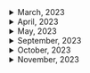 <details>
<summary>March, 2023</summary>

1. [Can't create test file lower test start server mysql](https://stackoverflow.com/questions/41504580/cant-create-test-file-lower-test-start-server-mysql)
1. [MySQL docs: 2.3.4.6 Starting MySQL from the Windows Command Line](https://dev.mysql.com/doc/refman/8.0/en/windows-start-command-line.html)
1. [B.3.3.2 How to Reset the Root Password](https://dev.mysql.com/doc/refman/8.0/en/resetting-permissions.html)
1. [How to change user password on mysql](https://www.cyberciti.biz/faq/mysql-change-user-password/)
1. [[Go/DB] Go언어에서 MYSQL connection 다루기 (MYSQL, GORM, Connection pool)](https://bbaktaeho-95.tistory.com/103)
1. [How to refresh a table in mysql workbench](https://stackoverflow.com/questions/40167300/how-to-refresh-a-table-in-mysql-workbench)
1. [Gorm docs: Connecting to a Database: MySQL](https://gorm.io/docs/connecting_to_the_database.html#MySQL)
1. [How do I return a struct as json using fiber in golang?](https://stackoverflow.com/questions/71611698/how-do-i-return-a-struct-as-json-using-fiber-in-golang)
1. [Fiber docs: Template interfaces](https://docs.gofiber.io/guide/templates#template-interfaces)
1. [HTTP Cookies: What's the difference between Max-age and Expires?](https://mrcoles.com/blog/cookies-max-age-vs-expires/)
1. [Github: create-go-app/fiber-go-template](https://github.com/create-go-app/fiber-go-template/blob/master/app/queries/book_query.go)
1. [Github: go process manager: goerman](https://github.com/mattn/goreman)
1. [What is RDS in AWS? Quick Learn #Shorts​ video series - Video 5 | Amazon Relational Database Service](https://youtube.com/shorts/mVMao5YOz_E?feature=share)
1. [Securing Your Go REST APIs With JWTs](https://tutorialedge.net/golang/authenticating-golang-rest-api-with-jwts/)
1. [GORM docs: Retrieving a single object](https://gorm.io/docs/query.html)
1. [gorm get current db connection](https://stackoverflow.com/questions/51788283/gorm-get-current-db-connection)
1. [Golang jwt.StandardClaims time format type issue](https://stackoverflow.com/questions/71119129/golang-jwt-standardclaims-time-format-type-issue)
1. [Github: jwt-go: key is invalid or of invalid type #65](https://github.com/dgrijalva/jwt-go/issues/65)
1. [Go package docs: jwt-go: NewWithClaims](https://pkg.go.dev/github.com/golang-jwt/jwt/v4@v4.5.0#NewWithClaims)
1. [HTTPOnly Cookie not being set in browser localhost](https://stackoverflow.com/questions/71201627/httponly-cookie-not-being-set-in-browser-localhost)
1. [로그인, 로그아웃에는 무슨 HTTP 메소드를 써야할까?](https://ssdragon.tistory.com/92)
1. [[HTTP] HTTP 상태 401(Unauthorized) vs 403(Forbidden) 차이](https://mangkyu.tistory.com/146)
1. [Fiber docs: Custom error handler](https://docs.gofiber.io/guide/error-handling#custom-error-handler)
1. [Fiber docs: server monitoring](https://docs.gofiber.io/api/middleware/monitor/)
1. [Gorm docs: Updates multiple columns](https://gorm.io/docs/update.html#Updates-multiple-columns)
1. [Fiber docs: Recover](https://docs.gofiber.io/api/middleware/recover/)
1. [Fiber docs: Download](https://docs.gofiber.io/api/ctx#download)
1. [Fiber docs: Query](https://docs.gofiber.io/api/ctx#query)
1. [Caddy docs: Caddyfile Tutorial](https://caddyserver.com/docs/caddyfile-tutorial)
1. [Caddy docs: Static files quick-start](https://caddyserver.com/docs/quick-starts/static-files)
1. [Caddy docs: Reverse proxy quick-start](https://caddyserver.com/docs/quick-starts/reverse-proxy)
1. [Gorm docs: Has many](https://gorm.io/docs/has_many.html#Has-Many)
1. [Fiber docs: Set](https://docs.gofiber.io/api/ctx#set)
1. [Gorm docs: Association Mode](https://gorm.io/docs/associations.html#Association-Mode)
1. [Fiber docs: CSRF](https://docs.gofiber.io/api/middleware/csrf/)
1. [Github: Fiber csrf example](https://github.com/gofiber/recipes/blob/master/csrf/routes/mainServer.go)
1. [Gorm docs: Batch insert](https://gorm.io/docs/create.html#Batch-Insert)
1. [HTTP status code for duplicate record](https://metamug.com/article/status-code-409.html#using-409-for-duplicate-record)
1. [Github: gorm error list](https://github.com/go-gorm/gorm/blob/master/errors.go)
1. [Gorm docs: Polymorphism Association](https://gorm.io/docs/has_many.html#Polymorphism-Association)
1. [Gorm docs: Retrieving a single object](https://gorm.io/docs/query.html#Retrieving-a-single-object)
1. [Github: axios: Don't send default header #382](https://github.com/axios/axios/issues/382)
1. [Fiber docs: CORS config](https://docs.gofiber.io/api/middleware/cors#config)

</details>

<details>
<summary>April, 2023</summary>

1. [[SQL/Error] (1452): Cannot add or update a child row: a foreign key constraint fails](https://reeme.tistory.com/39)
1. [[Axios] get 요청 시 Query Params 보내기 (에러핸들링)](https://jacobgrowthstory.tistory.com/44)
1. [How to only append valid associations? #5040](https://github.com/go-gorm/gorm/issues/5040)
1. [Github: go-playground/validator: simple example](https://github.com/go-playground/validator/blob/master/_examples/simple/main.go)
1. [Fiber docs: Encrypt Cookie](https://docs.gofiber.io/api/middleware/encryptcookie)
1. [개발자가 아직 SaaS 를 몰라? 깜찍 서비스 3가지 소개! (Why Programmers Should Build SaaS?)](https://youtu.be/hhd8uUPO3-0)
1. [ReadFile returns nil when attempting to read file [closed]](https://stackoverflow.com/questions/65370676/readfile-returns-nil-when-attempting-to-read-file)
1. [encoding/json: changing '&' to '\u0026' #28453](https://github.com/golang/go/issues/28453)

</details>

<details>
<summary>May, 2023</summary>

1. [connecting to a docker-compose mysql container denies access but docker running same image does not](https://stackoverflow.com/questions/37459031/connecting-to-a-docker-compose-mysql-container-denies-access-but-docker-running)
1. [[MySQL] mysql로그인 오류 / mysql 비밀번호 재설정](https://passing-story.tistory.com/142)
1. [14.4 Docker를 사용하여 MySQL 설치하고 접속하기](https://poiemaweb.com/docker-mysql)
1. [Caddy start vs. caddy run?](https://caddy.community/t/caddy-start-vs-caddy-run/9285)
1. [Caddy docs: API quick-start](https://caddyserver.com/docs/quick-starts/api)
1. [How to Uninstall a Package on Ubuntu 22.04](https://linuxhint.com/uninstall-package-ubuntu-3/#b1)
1. [Reason: Credential is not supported if the CORS header 'Access-Control-Allow-Origin' is '\*'](https://developer.mozilla.org/ko/docs/Web/HTTP/CORS/Errors/CORSNotSupportingCredentials)
1. [Access-Control-Allow-Origin가 wildcard(\*)일 때 왜 인증 정보를 포함한 요청은 실패하는가 😫](https://www.hahwul.com/2019/04/10/why-failed-get-data-with-this-cors-policy/)
1. [MDN docs: 413 Content Too Large](https://developer.mozilla.org/en-US/docs/Web/HTTP/Status/413)
1. [[Node.js] Command Line 시작 시 인자 전달하기 (Arguments)](https://chashtag.tistory.com/55)
1. [Github: curl-to-Go](https://mholt.github.io/curl-to-go/)
1. [Using Curl -d Option](https://reqbin.com/req/c-bf0dgjoq/curl--d)
1. [Connect with PayPal - invalid_client Client Authentication failed with sandbox](https://stackoverflow.com/questions/62804401/connect-with-paypal-invalid-client-client-authentication-failed-with-sandbox)
1. [Fiber docs: BasicAuth](https://docs.gofiber.io/api/middleware/basicauth/)
1. [Paypal docs: API request](https://developer.paypal.com/api/rest/requests/#api-requests)
1. [CORS Allows \* but still getting a 403 on the POST request](https://stackoverflow.com/questions/67173530/cors-allows-but-still-getting-a-403-on-the-post-request)

</details>

<details>

<summary>September, 2023</summary>

- [Next.js의 Server actions 기능](https://codingapple.com/unit/nextjs-server-actions/)
- [websocket communication between servers](https://stackoverflow.com/questions/27605460/websocket-communication-between-servers)
- [Nestjs docs: API routes](https://nextjs.org/docs/pages/building-your-application/routing/api-routes)
- [Easy Server APIs With NextJS 13.4 Server Actions](https://youtube.com/shorts/qO2qLZDVDCM?si=X7j1s8ufxlOk9K2X)
- [Next.js 13… this changes everything](https://youtu.be/_w0Ikk4JY7U?si=GIMxScmjLSPJTEPv)
- [Using Next.js Route Handlers](https://blog.logrocket.com/using-next-js-route-handlers/)
- [How to use Next.js API Routes?](https://refine.dev/blog/next-js-api-routes/#introduction)
- [Nextjs docs: Route Handlers](https://nextjs.org/docs/app/building-your-application/routing/route-handlers)
- [Next.js 개발자가 반드시 공부해야 하는 이유 #shorts](https://youtube.com/shorts/eeOw52gwX9U?si=91bQcH_XhQng-0sc)
- [🌶️ ExpressJS is the new JQuery](https://youtube.com/shorts/NkzzHYp3gag?si=fcY65151C34TQffn)
- [🤝 The Link component, explained!](https://youtube.com/shorts/mH-NF4VJ-DY?si=Tmc7J11ifD4_TlXL)
- [⭐️ NextJS image, explained!](https://youtube.com/shorts/9ZfCZroZwD4?si=tw4aexH0f2MH7SUQ)
- [mysql.createConnection vs mysql.createPool in Node JS](https://adi22maurya.medium.com/mysql-createconnection-vs-mysql-createpool-in-node-js-42a5274626e7#:~:text=createPool-,mysql.,is%20available%20before%20it%20continues.)
- [Github: sidorares/node-mysql2](https://github.com/sidorares/node-mysql2#installation)
- [Nextjs docs: CORS](https://nextjs.org/docs/app/building-your-application/routing/route-handlers#cors)
- [Send post request from one web server to another](https://stackoverflow.com/questions/60184195/send-post-request-from-one-web-server-to-another)
- [handling posted data from a server on another server with http node.js](https://stackoverflow.com/questions/75267357/handling-posted-data-from-a-server-on-another-server-with-http-node-js)
- [Using CORS in Next.js to handle cross-origin requests](https://blog.logrocket.com/using-cors-next-js-handle-cross-origin-requests/#why-need-cors-next-js)
- [Do I need 2 servers for reverse proxy?](https://www.quora.com/Do-I-need-2-servers-for-reverse-proxy)

</details>

<details>
<summary>October, 2023</summary>

- [Database Migration: What It Is and How It Is Done](https://astera1.medium.com/database-migration-what-it-is-and-how-it-is-done-5435290ee11b)
- [Nextjs docs: How do I access Environment Variables?](https://nextjs.org/docs/pages/api-reference/functions/next-server#how-do-i-access-environment-variables)
- [Nextjs docs: Route Handlers](https://nextjs.org/docs/app/building-your-application/routing/route-handlers)
- [MDN docs: Request](https://developer.mozilla.org/en-US/docs/Web/API/Request)
- [Request vs NextRequest vs NextApiRequest (and Response)](https://www.reddit.com/r/nextjs/comments/12i224x/request_vs_nextrequest_vs_nextapirequest_and/)
- [Testing api endpoints in Next.js](https://www.reddit.com/r/nextjs/comments/12dj9rs/testing_api_endpoints_in_nextjs/)
- [How can I test dynamic next.js API route using supertest in an integration test scenario? #769](https://github.com/ladjs/supertest/issues/769)
- [How to Unit Test Next.js API Routes with TypeScript](https://www.paigeniedringhaus.com/blog/how-to-unit-test-next-js-api-routes-with-typescript)
- [bodyParser is deprecated express 4](https://stackoverflow.com/questions/24330014/bodyparser-is-deprecated-express-4)
- [Github supertest: Why req.body is undefined ? #638](https://github.com/ladjs/supertest/issues/638)
- [Server to Server / Route to Route Axios request in Express](https://stackoverflow.com/questions/66026725/server-to-server-route-to-route-axios-request-in-express)
- [[Database] DB 인덱싱(Indexing)이란?](https://velog.io/@bsjp400/Database-DB-%EC%9D%B8%EB%8D%B1%EC%8B%B1Indexing%EC%9D%B4%EB%9E%80)
- [[Database] 인덱스(index)란?](https://mangkyu.tistory.com/96)
- [[MySQL] 프라이머리 키(PK, Primary Key)에 대해 쉽고 완벽하게 이해하기](https://mangkyu.tistory.com/285)
- [SQL ALTER TABLE 구문](https://makand.tistory.com/m/entry/SQL-ALTER-TABLE-%EA%B5%AC%EB%AC%B8)
- [How to implement Bearer Authentication in Next.js API](https://nesin.io/blog/nextjs-api-bearer-authentication)
- [[Next.js] Module not found: Can't resolve 'fs' 오류 해결](https://cocoon1787.tistory.com/851)
- [Swgger docs: Describing Request Body: openapi 2.0](https://swagger.io/docs/specification/2-0/describing-request-body/)
- [Swgger docs: Describing Request Body: openapi 3.0](https://swagger.io/docs/specification/describing-request-body/)
- [Swagger openapi 3.0.x empty body](https://stackoverflow.com/questions/58634566/swagger-openapi-3-0-x-empty-body)
- [Open API docs: What is OpenAPI?](https://www.openapis.org/what-is-openapi)
- [Swagger docs: Data Types](https://swagger.io/docs/specification/data-models/data-types/#array)
- [No operations defined in spec! - I get this error even though the swagger is setup and the end points are defined](https://stackoverflow.com/questions/56781385/no-operations-defined-in-spec-i-get-this-error-even-though-the-swagger-is-set)
- [Pino logger does not output JSON within NextJS middleware function #33898](https://github.com/vercel/next.js/discussions/33898)
- [how to handle a post request in next.js?](https://stackoverflow.com/questions/66739797/how-to-handle-a-post-request-in-next-js)
- [프론트엔드, 백엔드 개발자 간 소통 돕는 Swagger](https://yozm.wishket.com/magazine/detail/2195/)
- [How to Modify Logging Fields on Pino express Log](https://stackoverflow.com/questions/56344104/how-to-modify-logging-fields-on-pino-express-log)
- [Github: pino base object](https://github.com/pinojs/pino/blob/HEAD/docs/api.md#base-object)
- [SQL Data Types for MySQL, SQL Server, and MS Access](https://www.w3schools.com/sql/sql_datatypes.asp)
- [W3 schools: SQL Syntax](https://www.w3schools.com/sql/sql_syntax.asp)
- [W3 schools: SQL GROUP BY Statement](https://www.w3schools.com/sql/sql_groupby.asp)
- [W3 schools: SQL quiz](https://www.w3schools.com/quiztest/quiztest.asp?qtest=SQL)
- [[Next.js] Module not found: Can't resolve 'fs' 오류 해결](https://cocoon1787.tistory.com/851)
- [Getting uncaughtException: Error: Cannot find module '...\.next\server\app\home\lib\worker.js' when trying to use pino.transport in Next.js](https://stackoverflow.com/questions/76617612/getting-uncaughtexception-error-cannot-find-module-next-server-app-home)
- [Production Essentials: Logging in NextJS 13](https://dev.to/abhijitdotsharma/production-essentials-logging-in-nextjs-13-43l0)
- [Getting uncaughtException: Error: Cannot find module '...\.next\server\app\home\lib\worker.js' when trying to use pino.transport in Next.js](https://stackoverflow.com/questions/76617612/getting-uncaughtexception-error-cannot-find-module-next-server-app-home)
- [pino-pretty logger doesn't work with Next 13 app directory #46987](https://github.com/vercel/next.js/discussions/46987)
- [Unable to write the logs to file using Pino logger in NodeJS](https://stackoverflow.com/questions/61222398/unable-to-write-the-logs-to-file-using-pino-logger-in-nodejs)
- [A Complete Guide to Pino Logging in Node.js](https://betterstack.com/community/guides/logging/how-to-install-setup-and-use-pino-to-log-node-js-applications/)
- [APIDoc 으로 REST API 문서화 하기(REST API documentation) #1](https://www.lesstif.com/software-architect/apidoc-rest-api-rest-api-documentation-1-98926722.html)
- [APIDOC: Inline Documentation for RESTful web APIs](https://apidocjs.com/)
- [vercel serve 로 정적 사이트 서빙하기](https://www.lesstif.com/javascript/vercel-serve-129008279.html)
- [What are Linux Logs? How to View Them, Most Important Directories & More](https://stackify.com/linux-logs/)
- [How to Access MySQL Error Logs](https://www.digitalocean.com/community/tutorials/how-to-access-mysql-error-logs)
- [[Linux - 리눅스 / Ubuntu - 우분투] 시스템 로그 - /var/log](https://sharkmino.tistory.com/m/1613)
- [Where should I store server build logs?](https://askubuntu.com/questions/1182624/where-should-i-store-server-build-logs)
- [Github: nextjs/postgres](https://github.com/vercel/next.js/tree/canary/examples/with-postgres)
- [Reddit: nextjs: Where should I setup my database connections?](https://www.reddit.com/r/nextjs/comments/11acgp1/where_should_i_setup_my_database_connections/)
- [Docker using of MySQL password null](https://stackoverflow.com/questions/60833113/docker-using-of-mysql-password-null)
- [Techopedia: What Does Commit Mean?](https://www.techopedia.com/definition/16/commit)
- [What column data type should I use for storing large amounts of text or html](https://stackoverflow.com/questions/5458376/what-column-data-type-should-i-use-for-storing-large-amounts-of-text-or-html)
- [How to make a function to query MySQL in NodeJS?](https://stackoverflow.com/questions/61262212/how-to-make-a-function-to-query-mysql-in-nodejs)
- [W3schools: SQL INSERT INTO Statement](https://www.w3schools.com/sql/sql_insert.asp)
- [[MySQL] Error: connect ECONNREFUSED](https://blog.thecloer.com/56)
- [W3schools: UPDATE Table](https://www.w3schools.com/sql/sql_update.asp)
- [How can prepared statements protect from SQL injection attacks?](https://stackoverflow.com/questions/8263371/how-can-prepared-statements-protect-from-sql-injection-attacks)
- [Send http request to server without expecting a response](https://stackoverflow.com/questions/6645618/send-http-request-to-server-without-expecting-a-response)
- [sematext: Response Time](https://sematext.com/glossary/response-time/#:~:text=Standards%3A%20What%20Is%20a%20Good%20Response%20Time&text=A%20web%20response%20time%20ranging,and%20needs%20to%20be%20fixed)
- [If a single HTTP request/response is taking very long, can I do anything to make it faster when I am not the owner of and do not have access to the backend of the site?](https://www.quora.com/If-a-single-HTTP-request-response-is-taking-very-long-can-I-do-anything-to-make-it-faster-when-I-am-not-the-owner-of-and-do-not-have-access-to-the-backend-of-the-site)
- [How to enable @ experimentalDecorators in next.config.js or babelrc](https://stackoverflow.com/questions/63650836/how-to-enable-experimentaldecorators-in-next-config-js-or-babelrc)
- [Node js Puppeteer - MaxListenersExceededWarning: Possible EventEmitter memory leak detected](https://stackoverflow.com/questions/68184727/node-js-puppeteer-maxlistenersexceededwarning-possible-eventemitter-memory-le)
- [Easiest way to detect Production or Dev environment in NextJs?](https://stackoverflow.com/questions/64792787/easiest-way-to-detect-production-or-dev-environment-in-nextjs)
- [Nextjs docs: Test Environment Variables](https://nextjs.org/docs/pages/building-your-application/configuring/environment-variables#test-environment-variables)
- [[Next.js] dev, build, start 차이](https://maybe-b50.tistory.com/79)
- [MySQL: error 1146 에러가 발생합니다.](https://www.codeit.kr/community/questions/UXVlc3Rpb246NjIwZGQwNmU3NjIyMGI3Y2ViN2M1YjI4)
- [SQL 프로그래밍 1 - SQL을 학습하는 방법과 연습환경(sql fiddle, sql test)](https://kbkb456.tistory.com/98)
- [개발 초보가 SQL 연습하는 법](https://velog.io/@pk0426/%EA%B0%9C%EB%B0%9C-%EC%B4%88%EB%B3%B4%EA%B0%80-SQL-%EC%97%B0%EC%8A%B5%ED%95%98%EB%8A%94-%EB%B2%95)
- [W3schools: MySQL ORDER BY Keyword](https://www.w3schools.com/mysql/mysql_orderby.asp#:~:text=The%20MySQL%20ORDER%20BY%20Keyword&text=The%20ORDER%20BY%20keyword%20sorts,order%2C%20use%20the%20DESC%20keyword.)
- [How does mysql order rows with the same value?](https://stackoverflow.com/questions/6662837/how-does-mysql-order-rows-with-the-same-value)
- [W3schools: MySQL IF() Function](https://www.w3schools.com/sql/func_mysql_if.asp)
- [Github: zzangbae/sql: 프로그래머스 sql 문제 풀이](https://github.com/zzangbae/sql/blob/master/programmers/select/6_%EC%A1%B0%EA%B1%B4%EC%97%90%EB%B6%80%ED%95%A9%ED%95%98%EB%8A%94%EC%A4%91%EA%B3%A0%EA%B1%B0%EB%9E%98%EB%8C%93%EA%B8%80%EC%A1%B0%ED%9A%8C%ED%95%98%EA%B8%B0.sql)
- [[MySQL] DATETIME에서 DATE로 형 변환](https://velog.io/@ljs7463/MySQL-DATETIME%EC%97%90%EC%84%9C-DATE%EB%A1%9C-%ED%98%95-%EB%B3%80%ED%99%98)
- []()
- []()

</details>

<details>
<summary>November, 2023</summary>

- [W3Schools - SQL BETWEEN Operator](https://www.w3schools.com/sql/sql_between.asp)
- [W3Schools - SQL NULL Values](https://www.w3schools.com/sql/sql_null_values.asp)
- [[SQL] COALESCE](https://velog.io/@gooook/SQL-COALESCE)
- [Set default value in query when value is null](https://stackoverflow.com/questions/19268811/set-default-value-in-query-when-value-is-null)
- [프로그래머스 - 경기도에 위치한 식품창고 목록 출력하기(MySQL,IFNULL,CASE-WHEN)](https://velog.io/@zinu/%ED%94%84%EB%A1%9C%EA%B7%B8%EB%9E%98%EB%A8%B8%EC%8A%A4-%EA%B2%BD%EA%B8%B0%EB%8F%84%EC%97%90-%EC%9C%84%EC%B9%98%ED%95%9C-%EC%8B%9D%ED%92%88%EC%B0%BD%EA%B3%A0-%EB%AA%A9%EB%A1%9D-%EC%B6%9C%EB%A0%A5%ED%95%98%EA%B8%B0MySQLIFNULLCASE-WHEN)
- [What is the difference between IFNULL and COALESCE in MySQL?](https://stackoverflow.com/questions/18528468/what-is-the-difference-between-ifnull-and-coalesce-in-mysql)
- [[MYSQL][프로그래머스] 가격이 제일 비싼 식품의 정보 출력하기](https://www.google.com/search?q=%EA%B0%80%EA%B2%A9%EC%9D%B4+%EC%A0%9C%EC%9D%BC+%EB%B9%84%EC%8B%BC+%EC%8B%9D%ED%92%88%EC%9D%98+%EC%A0%95%EB%B3%B4+%EC%B6%9C%EB%A0%A5%ED%95%98%EA%B8%B0&oq=%EA%B0%80%EA%B2%A9%EC%9D%B4+%EC%A0%9C%EC%9D%BC+%EB%B9%84%EC%8B%BC+%EC%8B%9D%ED%92%88%EC%9D%98+%EC%A0%95%EB%B3%B4+%EC%B6%9C%EB%A0%A5%ED%95%98%EA%B8%B0&gs_lcrp=EgZjaHJvbWUyBggAEEUYOTIGCAEQRRg90gEGODhqMGo3qAIAsAIA&sourceid=chrome&ie=UTF-8)
- [Microsoft docs: Subqueries (SQL Server)](https://learn.microsoft.com/en-us/sql/relational-databases/performance/subqueries?view=sql-server-ver16)
- [W3Schools - SQL SELECT DISTINCT Statement](https://www.w3schools.com/sql/sql_distinct.asp)
- [W3Schools - SQL Joins](https://www.w3schools.com/sql/sql_join.asp)
- [[프로그래머스] 상품 별 오프라인 매출 구하기](https://velog.io/@hrlrh/%ED%94%84%EB%A1%9C%EA%B7%B8%EB%9E%98%EB%A8%B8%EC%8A%A4-%EC%83%81%ED%92%88-%EB%B3%84-%EC%98%A4%ED%94%84%EB%9D%BC%EC%9D%B8-%EB%A7%A4%EC%B6%9C-%EA%B5%AC%ED%95%98%EA%B8%B0)
- [개발할 때 이런거 쓰지말라고 몇번을](https://youtu.be/8TnUKFs-zH0?si=2Yq8j2eHvScufmem)
- [Difference between MySQL and SQLite](https://www.geeksforgeeks.org/difference-between-mysql-and-sqlite/)
- [How to backup sqlite database?](https://stackoverflow.com/questions/25675314/how-to-backup-sqlite-database)
- [Is anyone using SQLite on production? (either side project or business)](https://www.reddit.com/r/rails/comments/k4vlqo/is_anyone_using_sqlite_on_production_either_side/)
- [how to handle a post request in next.js?](https://stackoverflow.com/questions/66739797/how-to-handle-a-post-request-in-next-js)
- [Select first_name where last_name has as second letter 'o'? [closed]](https://stackoverflow.com/questions/26326218/select-first-name-where-last-name-has-as-second-letter-o)
- [W3Schools: SQL LIKE Operator](https://www.w3schools.com/sql/sql_like.asp)
- [W3Schools: SQL RIGHT JOIN Keyword](https://www.w3schools.com/sql/sql_join_right.asp)
- [SQL How to Join 2 tables so that only matching records from Table 2 are shown](https://stackoverflow.com/questions/46259932/sql-how-to-join-2-tables-so-that-only-matching-records-from-table-2-are-shown)
- [Is there a good reason I see VARCHAR(255) used so often (as opposed to another length)?](https://stackoverflow.com/questions/1217466/is-there-a-good-reason-i-see-varchar255-used-so-often-as-opposed-to-another-l)
- [W3Schools: SQL DROP TABLE and TRUNCATE TABLE Keywords](https://www.w3schools.com/sql/sql_ref_drop_table.asp)
- [W3Schools: ALTER TABLE - ADD Column](https://www.w3schools.com/sql/sql_alter.asp)
- [Nextjs docs: Instrumentation](https://nextjs.org/docs/pages/building-your-application/optimizing/instrumentation)
- []()

</details>
